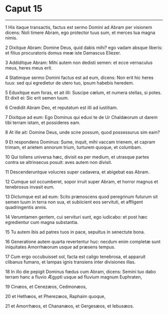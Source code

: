 # Caput 15

***

1 His itaque transactis, factus est sermo Domini ad Abram per visionem dicens: Noli timere Abram, ego protector tuus sum, et merces tua magna nimis.

2 Dixitque Abram: Domine Deus, quid dabis mihi? ego vadam absque liberis: et filius procuratoris domus meæ iste Damascus Eliezer.

3 Addiditque Abram: Mihi autem non dedisti semen: et ecce vernaculus meus, heres meus erit.

4 Statimque sermo Domini factus est ad eum, dicens: Non erit hic heres tuus: sed qui egredietur de utero tuo, ipsum habebis heredem.

5 Eduxitque eum foras, et ait illi: Suscipe cælum, et numera stellas, si potes. Et dixit ei: Sic erit semen tuum.

6 Credidit Abram Deo, et reputatum est illi ad iustitiam.

7 Dixitque ad eum: Ego Dominus qui eduxi te de Ur Chaldæorum ut darem tibi terram istam, et possideres eam.

8 At ille ait: Domine Deus, unde scire possum, quod possessurus sim eam?

9 Et respondens Dominus: Sume, inquit, mihi vaccam trienem, et capram trimam, et arietem annorum trium, turturem quoque, et columbam.

10 Qui tollens universa hæc, divisit ea per medium, et utrasque partes contra se altrinsecus posuit: aves autem non divisit.

11 Descenderuntque volucres super cadavera, et abigebat eas Abram.

12 Cumque sol occumberet, sopor irruit super Abram, et horror magnus et tenebrosus invasit eum.

13 Dictumque est ad eum: Scito prænoscens quod peregrinum futurum sit semen tuum in terra non sua, et subiicient eos servituti, et affligent quadringentis annis.

14 Verumtamen gentem, cui servituri sunt, ego iudicabo: et post hæc egredientur cum magna substantia.

15 Tu autem ibis ad patres tuos in pace, sepultus in senectute bona.

16 Generatione autem quarta revertentur huc: necdum enim completæ sunt iniquitates Amorrhæorum usque ad præsens tempus.

17 Cum ergo occubuisset sol, facta est caligo tenebrosa, et apparuit clibanus fumans, et lampas ignis transiens inter divisiones illas.

18 In illo die pepigit Dominus fœdus cum Abram, dicens: Semini tuo dabo terram hanc a fluvio Ægypti usque ad fluvium magnum Euphraten,

19 Cinæos, et Cenezæos, Cedmonæos,

20 et Hethæos, et Pherezæos, Raphaim quoque,

21 et Amorrhæos, et Chananæos, et Gergesæos, et Iebusæos.

